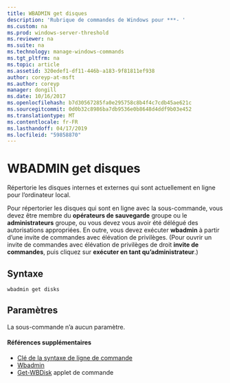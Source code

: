 ```yaml
---
title: WBADMIN get disques
description: 'Rubrique de commandes de Windows pour ***- '
ms.custom: na
ms.prod: windows-server-threshold
ms.reviewer: na
ms.suite: na
ms.technology: manage-windows-commands
ms.tgt_pltfrm: na
ms.topic: article
ms.assetid: 320edef1-df11-446b-a183-9f81811ef938
author: coreyp-at-msft
ms.author: coreyp
manager: dongill
ms.date: 10/16/2017
ms.openlocfilehash: b7d30567285fa0e295758c8b4f4c7cdb45ae621c
ms.sourcegitcommit: 0d0b32c8986ba7db9536e0b8648d4ddf9b03e452
ms.translationtype: MT
ms.contentlocale: fr-FR
ms.lasthandoff: 04/17/2019
ms.locfileid: "59858870"
---
```

# <a name="wbadmin-get-disks"></a>WBADMIN get disques



Répertorie les disques internes et externes qui sont actuellement en ligne pour l’ordinateur local.

Pour répertorier les disques qui sont en ligne avec la sous-commande, vous devez être membre du **opérateurs de sauvegarde** groupe ou le **administrateurs** groupe, ou vous devez vous avoir été délégué des autorisations appropriées. En outre, vous devez exécuter **wbadmin** à partir d’une invite de commandes avec élévation de privilèges. (Pour ouvrir un invite de commandes avec élévation de privilèges de droit **invite de commandes**, puis cliquez sur **exécuter en tant qu’administrateur**.)

## <a name="syntax"></a>Syntaxe

```
wbadmin get disks
```

## <a name="parameters"></a>Paramètres

La sous-commande n’a aucun paramètre.

#### <a name="additional-references"></a>Références supplémentaires

-   [Clé de la syntaxe de ligne de commande](command-line-syntax-key.md)
-   [Wbadmin](wbadmin.md)
-   [Get-WBDisk](https://technet.microsoft.com/library/jj902446.aspx) applet de commande